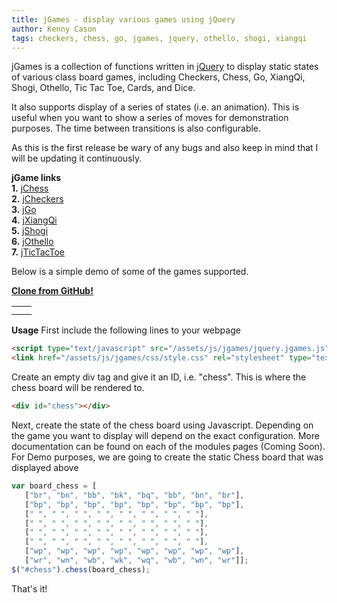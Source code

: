 ```yaml
---
title: jGames - display various games using jQuery
author: Kenny Cason
tags: checkers, chess, go, jgames, jquery, othello, shogi, xiangqi
---
```


jGames is a collection of functions written in <a href="http://jquery.com/" target="blank">jQuery</a> to display static states of various class board games, including Checkers, Chess, Go, XiangQi, Shogi, Othello, Tic Tac Toe, Cards, and Dice.

It also supports display of a series of states (i.e. an animation). This is useful when you want to show a series of moves for demonstration purposes. The time between transitions is also configurable.

As this is the first release be wary of any bugs and also keep in mind that I will be updating it continuously.

<strong>jGame links</strong> <br/>
<strong>1.</strong> <a href="/posts/2011-08-08-jchess.html">jChess</a> <br/>
<strong>2.</strong> <a href="/posts/2011-08-08-jcheckers.html">jCheckers</a><br/>
<strong>3.</strong> <a href="/posts/2011-08-08-jgo.html">jGo</a> <br/>
<strong>4.</strong> <a href="/posts/2011-08-08-jxiangqi.html">jXiangQi</a> <br/>
<strong>5.</strong> <a href="/posts/2011-08-08-jshogi.html">jShogi</a> <br/>
<strong>6.</strong> <a href="/posts/2011-08-08-jothello.html">jOthello</a> <br/>
<strong>7.</strong> <a href="/posts/2011-08-08-jtictactoe.html">jTicTacToe</a> <br/>

Below is a simple demo of some of the games supported.

<strong><a href="https://github.com/kennycason/jGames" target="blank">Clone from GitHub!</a></strong>

<table>
<tr><td><div id="chess"></div></td><td><div id="chess_anim"></div></td></tr>
<tr><td><div id="go13"></div></td></td><td><div id="checkers"></div></td></tr>
</table>

<strong>Usage</strong>
First include the following lines to your webpage

```html
<script type="text/javascript" src="/assets/js/jgames/jquery.jgames.js"></script>
<link href="/assets/js/jgames/css/style.css" rel="stylesheet" type="text/css" />
```

Create an empty div tag and give it an ID, i.e. "chess". This is where the chess board will be rendered to.

```html
<div id="chess"></div>
```

Next, create the state of the chess board using Javascript. Depending on the game you want to display will depend on the exact configuration. More documentation can be found on each of the modules pages (Coming Soon). For Demo purposes, we are going to create the static Chess board that was displayed above

```javascript
var board_chess = [
   ["br", "bn", "bb", "bk", "bq", "bb", "bn", "br"],
   ["bp", "bp", "bp", "bp", "bp", "bp", "bp", "bp"],
   [" ", " ", " ", " ", " ", " ", " ", " "],
   [" ", " ", " ", " ", " ", " ", " ", " "],
   [" ", " ", " ", " ", " ", " ", " ", " "],
   [" ", " ", " ", " ", " ", " ", " ", " "],
   ["wp", "wp", "wp", "wp", "wp", "wp", "wp", "wp"],
   ["wr", "wn", "wb", "wk", "wq", "wb", "wn", "wr"]];
$("#chess").chess(board_chess);
```

That's it!
<script src="//ajax.googleapis.com/ajax/libs/jquery/1.6.2/jquery.min.js" type="text/javascript"></script>
<script type="text/javascript" src="/assets/js/jgames/jquery.jgames.js"></script>
<script type="text/javascript" src="/assets/js/jgames/jquery.jgames.demo-data.js"></script>
<link href="/assets/js/jgames/css/style.css" rel="stylesheet" type="text/css" />
<script type="text/javascript">
<!--
$(document).ready(function(){$("#checkers").checkers(board_checkers);$("#chess").chess(board_chess);$("#go13").go(board_go_13);$("#chess_anim").chessAnimator(chessAnim, 1000);});
//--></script>
